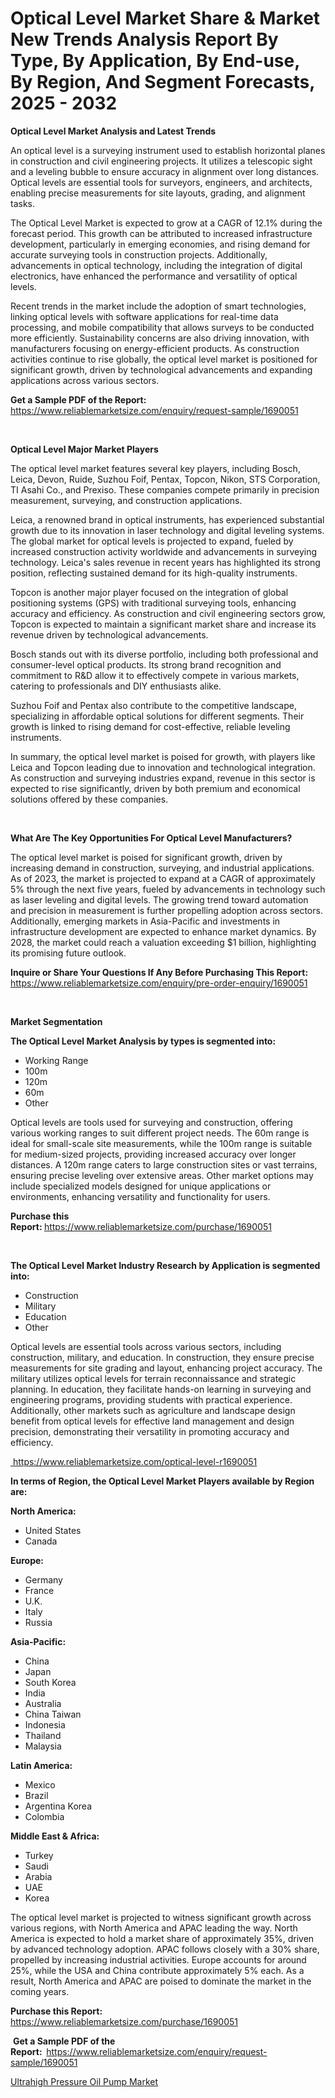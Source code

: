 <p><h1>Optical Level Market Share & Market New Trends Analysis Report By Type, By Application, By End-use, By Region, And Segment Forecasts, 2025 - 2032</h1></p><p><strong>Optical Level Market Analysis and Latest Trends</strong></p>
<p><p>An optical level is a surveying instrument used to establish horizontal planes in construction and civil engineering projects. It utilizes a telescopic sight and a leveling bubble to ensure accuracy in alignment over long distances. Optical levels are essential tools for surveyors, engineers, and architects, enabling precise measurements for site layouts, grading, and alignment tasks.</p><p>The Optical Level Market is expected to grow at a CAGR of 12.1% during the forecast period. This growth can be attributed to increased infrastructure development, particularly in emerging economies, and rising demand for accurate surveying tools in construction projects. Additionally, advancements in optical technology, including the integration of digital electronics, have enhanced the performance and versatility of optical levels.</p><p>Recent trends in the market include the adoption of smart technologies, linking optical levels with software applications for real-time data processing, and mobile compatibility that allows surveys to be conducted more efficiently. Sustainability concerns are also driving innovation, with manufacturers focusing on energy-efficient products. As construction activities continue to rise globally, the optical level market is positioned for significant growth, driven by technological advancements and expanding applications across various sectors.</p></p>
<p><strong>Get a Sample PDF of the Report:&nbsp;</strong> <a href="https://www.reliablemarketsize.com/enquiry/request-sample/1690051?utm_campaign=1131&utm_medium=2&utm_source=Github&utm_content=ia&utm_term=07012025&utm_id=optical-level">https://www.reliablemarketsize.com/enquiry/request-sample/1690051</a></p>
<p>&nbsp;</p>
<p><strong>Optical Level Major Market Players</strong></p>
<p><p>The optical level market features several key players, including Bosch, Leica, Devon, Ruide, Suzhou Foif, Pentax, Topcon, Nikon, STS Corporation, TI Asahi Co., and Prexiso. These companies compete primarily in precision measurement, surveying, and construction applications.</p><p>Leica, a renowned brand in optical instruments, has experienced substantial growth due to its innovation in laser technology and digital leveling systems. The global market for optical levels is projected to expand, fueled by increased construction activity worldwide and advancements in surveying technology. Leica's sales revenue in recent years has highlighted its strong position, reflecting sustained demand for its high-quality instruments.</p><p>Topcon is another major player focused on the integration of global positioning systems (GPS) with traditional surveying tools, enhancing accuracy and efficiency. As construction and civil engineering sectors grow, Topcon is expected to maintain a significant market share and increase its revenue driven by technological advancements.</p><p>Bosch stands out with its diverse portfolio, including both professional and consumer-level optical products. Its strong brand recognition and commitment to R&D allow it to effectively compete in various markets, catering to professionals and DIY enthusiasts alike.</p><p>Suzhou Foif and Pentax also contribute to the competitive landscape, specializing in affordable optical solutions for different segments. Their growth is linked to rising demand for cost-effective, reliable leveling instruments.</p><p>In summary, the optical level market is poised for growth, with players like Leica and Topcon leading due to innovation and technological integration. As construction and surveying industries expand, revenue in this sector is expected to rise significantly, driven by both premium and economical solutions offered by these companies.</p></p>
<p>&nbsp;</p>
<p><strong>What Are The Key Opportunities For Optical Level Manufacturers?</strong></p>
<p><p>The optical level market is poised for significant growth, driven by increasing demand in construction, surveying, and industrial applications. As of 2023, the market is projected to expand at a CAGR of approximately 5% through the next five years, fueled by advancements in technology such as laser leveling and digital levels. The growing trend toward automation and precision in measurement is further propelling adoption across sectors. Additionally, emerging markets in Asia-Pacific and investments in infrastructure development are expected to enhance market dynamics. By 2028, the market could reach a valuation exceeding $1 billion, highlighting its promising future outlook.</p></p>
<p><strong>Inquire or Share Your Questions If Any Before Purchasing This Report:</strong> <a href="https://www.reliablemarketsize.com/enquiry/pre-order-enquiry/1690051?utm_campaign=1131&utm_medium=2&utm_source=Github&utm_content=ia&utm_term=07012025&utm_id=optical-level">https://www.reliablemarketsize.com/enquiry/pre-order-enquiry/1690051</a></p>
<p>&nbsp;</p>
<p><strong>Market Segmentation</strong></p>
<p><strong>The Optical Level Market Analysis by types is segmented into:</strong></p>
<p><ul><li>Working Range</li><li>100m</li><li>120m</li><li>60m</li><li>Other</li></ul></p>
<p><p>Optical levels are tools used for surveying and construction, offering various working ranges to suit different project needs. The 60m range is ideal for small-scale site measurements, while the 100m range is suitable for medium-sized projects, providing increased accuracy over longer distances. A 120m range caters to large construction sites or vast terrains, ensuring precise leveling over extensive areas. Other market options may include specialized models designed for unique applications or environments, enhancing versatility and functionality for users.</p></p>
<p><strong>Purchase this Report:&nbsp;</strong><a href="https://www.reliablemarketsize.com/purchase/1690051?utm_campaign=1131&utm_medium=2&utm_source=Github&utm_content=ia&utm_term=07012025&utm_id=optical-level">https://www.reliablemarketsize.com/purchase/1690051</a></p>
<p>&nbsp;</p>
<p><strong>The Optical Level Market Industry Research by Application is segmented into:</strong></p>
<p><ul><li>Construction</li><li>Military</li><li>Education</li><li>Other</li></ul></p>
<p><p>Optical levels are essential tools across various sectors, including construction, military, and education. In construction, they ensure precise measurements for site grading and layout, enhancing project accuracy. The military utilizes optical levels for terrain reconnaissance and strategic planning. In education, they facilitate hands-on learning in surveying and engineering programs, providing students with practical experience. Additionally, other markets such as agriculture and landscape design benefit from optical levels for effective land management and design precision, demonstrating their versatility in promoting accuracy and efficiency.</p></p>
<p><a href="https://www.reliablemarketsize.com/optical-level-r1690051?utm_campaign=1131&utm_medium=2&utm_source=Github&utm_content=ia&utm_term=07012025&utm_id=optical-level">&nbsp;https://www.reliablemarketsize.com/optical-level-r1690051</a></p>
<p><strong>In terms of Region, the Optical Level Market Players available by Region are:</strong></p>
<p>
    <p> <strong> North America: </strong>
        <ul>
            <li>United States</li>
            <li>Canada</li>
        </ul>
        </p> 
    <p> <strong> Europe: </strong>
        <ul>
            <li>Germany</li>
            <li>France</li>
            <li>U.K.</li>
            <li>Italy</li>
            <li>Russia</li>
        </ul>
        </p> 
    <p> <strong> Asia-Pacific: </strong>
        <ul>
            <li>China</li>
            <li>Japan</li>
            <li>South Korea</li>
            <li>India</li>
            <li>Australia</li>
            <li>China Taiwan</li>
            <li>Indonesia</li>
            <li>Thailand</li>
            <li>Malaysia</li>
        </ul>
        </p> 
    <p> <strong> Latin America: </strong>
        <ul>
            <li>Mexico</li>
            <li>Brazil</li>
            <li>Argentina Korea</li>
            <li>Colombia</li>
        </ul>
        </p> 
    <p> <strong> Middle East & Africa: </strong>
        <ul>
            <li>Turkey</li>
            <li>Saudi</li>
            <li>Arabia</li>
            <li>UAE</li>
            <li>Korea</li>
        </ul>
    </p>
    </p>
<p><p>The optical level market is projected to witness significant growth across various regions, with North America and APAC leading the way. North America is expected to hold a market share of approximately 35%, driven by advanced technology adoption. APAC follows closely with a 30% share, propelled by increasing industrial activities. Europe accounts for around 25%, while the USA and China contribute approximately 5% each. As a result, North America and APAC are poised to dominate the market in the coming years.</p></p>
<p><strong>Purchase this Report: </strong><a href="https://www.reliablemarketsize.com/purchase/1690051?utm_campaign=1131&utm_medium=2&utm_source=Github&utm_content=ia&utm_term=07012025&utm_id=optical-level">https://www.reliablemarketsize.com/purchase/1690051</a></p>
<p>&nbsp;<strong>Get a Sample PDF of the Report:&nbsp;&nbsp;</strong><a href="https://www.reliablemarketsize.com/enquiry/request-sample/1690051?utm_campaign=1131&utm_medium=2&utm_source=Github&utm_content=ia&utm_term=07012025&utm_id=optical-level">https://www.reliablemarketsize.com/enquiry/request-sample/1690051</a></p>
<p><strong></strong></p>
<p><p><a href="https://github.com/CliffMedina6/Market-Research-Report-List-7/blob/main/ultrahigh-pressure-oil-pump-market.md?utm_campaign=1131&utm_medium=2&utm_source=Github&utm_content=ia&utm_term=07012025&utm_id=optical-level">Ultrahigh Pressure Oil Pump Market</a></p></p>